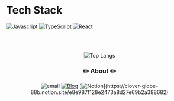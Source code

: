 # Tech Stack

![Javascript](https://img.shields.io/badge/javascript-F7DF1E.svg?style=for-the-badge&logo=JavaScript&logoColor=white)
![TypeScript](https://img.shields.io/badge/typescript-%23007ACC.svg?style=for-the-badge&logo=typescript&logoColor=white)
![React](https://img.shields.io/badge/react-%2320232a.svg?style=for-the-badge&logo=react&logoColor=%2361DAFB)  

<br><br>
<div align="center" >
  
![Top Langs](https://github-readme-stats.vercel.app/api/top-langs/?username=bpthess&layout=compact&theme=nightowl?title_color=000000)

<h3 align="center">✏️ About ✏️</h3>  
<div align="center" style="text-align:center">  

![email](https://img.shields.io/badge/Email-bpthess@naver.com-red.svg)
[![Blog](https://img.shields.io/badge/Blog-bpthess.github.io-yellowgreen.svg?style=flat)](https://bpthess.github.io/tech-blog) 
[![Notion](https://img.shields.io/badge/Notion-Portfolio?color=ffffff-pink.svg?)](https://clover-globe-88b.notion.site/e8e987f128e2473a8d27e69b2a388682) 

</div>
</div>
